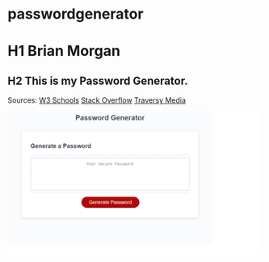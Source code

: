 # passwordgenerator

# H1 Brian Morgan
## H2 This is my Password Generator.

Sources:
[W3 Schools](www.w3schools.com)
[Stack Overflow](www.stackoverflow.com)
[Traversy Media](https://www.youtube.com/watch?v=duNmhKgtcsI)

![Password Generator](./assets/images/PasswordGenSS.png)
